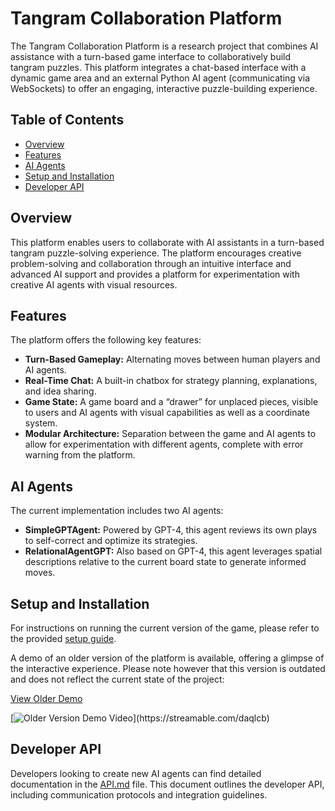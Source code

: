 # Tangram Collaboration Platform

The Tangram Collaboration Platform is a research project that combines AI assistance with a turn-based game interface to collaboratively build tangram puzzles. This platform integrates a chat-based interface with a dynamic game area and an external Python AI agent (communicating via WebSockets) to offer an engaging, interactive puzzle-building experience.

## Table of Contents

- [Overview](#overview)
- [Features](#features)
- [AI Agents](#ai-agents)
- [Setup and Installation](#setup-and-installation)
- [Developer API](#developer-api)

## Overview

This platform enables users to collaborate with AI assistants in a turn-based tangram puzzle-solving experience. The platform encourages creative problem-solving and collaboration through an intuitive interface and advanced AI support and provides a platform for experimentation with creative AI agents with visual resources.

## Features

The platform offers the following key features:

- **Turn-Based Gameplay:** Alternating moves between human players and AI agents.
- **Real-Time Chat:** A built-in chatbox for strategy planning, explanations, and idea sharing.
- **Game State:** A game board and a “drawer” for unplaced pieces, visible to users and AI agents with visual capabilities as well as a coordinate system.
- **Modular Architecture:** Separation between the game and AI agents to allow for experimentation with different agents, complete with error warning from the platform.

## AI Agents

The current implementation includes two AI agents:

- **SimpleGPTAgent:** Powered by GPT-4, this agent reviews its own plays to self-correct and optimize its strategies.
- **RelationalAgentGPT:** Also based on GPT-4, this agent leverages spatial descriptions relative to the current board state to generate informed moves.

## Setup and Installation

For instructions on running the current version of the game, please refer to the provided [setup guide](setup.md). 

A demo of an older version of the platform is available, offering a glimpse of the interactive experience. 
Please note however that this version is outdated and does not reflect the current state of the project:

[View Older Demo](https://gaips.github.io/TangramCollaborativeAI/)

[![Older Version Demo Video](https://cdn-cf-east.streamable.com/image/daqlcb.jpg?Expires=1730069848460&Key-Pair-Id=APKAIEYUVEN4EVB2OKEQ&Signature=Nd60v6~XwzHorozDT0GRwM6wrxfaWcGnerdxlYUxzDITM-bKcUI23qZjNqZpFdomumjVyt72JCL0tmlem6PPQREm-Y0apVoOS0rp1FidTGpZdZxT3tDhISUrcwOKxOxYLxIIIPd4otaOBdHWAXCax58GIjABem9bxU-1Jdjdbg4bpvcmDJzz948l6Ahh2k2RK3PVykvw3Ww15t5wxMD3t033ckPje2WR3Dse7UOAI2lC9docWYwdFVtPVoy5UV1HFyA~jtIlRPEME69pcgNRaVWqDa8HGuVzU2MQybQM0L~tA2HWOd1VsCpwU61mKRY9p3f8hV2kj8WqxpAnGkVKDQ__)](https://streamable.com/daqlcb)

## Developer API

Developers looking to create new AI agents can find detailed documentation in the [API.md](API.md) file. This document outlines the developer API, including communication protocols and integration guidelines.